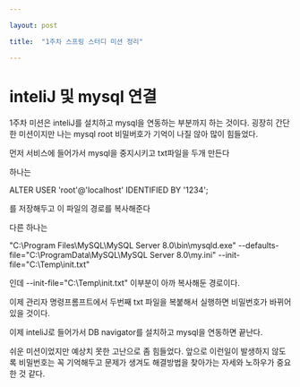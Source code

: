 ```yaml
---

layout: post 

title:  "1주차 스프링 스터디 미션 정리"

---
```


# inteliJ 및 mysql 연결

1주차 미션은 inteliJ를 설치하고 mysql을 연동하는 부분까지 하는 것이다. 굉장히 간단한 미션이지만 나는 mysql root 비밀버호가 기억이 나질 않아 많이 힘들었다.

먼저 서비스에 들어가서 mysql을 중지시키고 txt파일을 두개 만든다

하나는 

ALTER USER 'root'@'localhost' IDENTIFIED BY '1234';

를 저장해두고 이 파일의 경로를 복사해준다



다른 하나는

"C:\Program Files\MySQL\MySQL Server 8.0\bin\mysqld.exe" --defaults-file="C:\ProgramData\MySQL\MySQL Server 8.0\my.ini" --init-file="C:\Temp\init.txt"

인데 --init-file="C:\Temp\init.txt" 이부분이 아까 복사해둔 경로이다.

이제 관리자 명령프롬프트에서 두번째 txt 파일을 복붙해서 실행하면 비밀번호가 바뀌어 있을 것이다. 



이제 inteliJ로 들어가서 DB navigator를 설치하고 mysql을 연동하면 끝난다.

쉬운 미션이었지만 예상치 못한 고난으로 좀 힘들었다. 앞으로  이런일이 발생하지 않도록 비밀번호는 꼭 기억해두고 문제가 생겨도 해결방법을 찾아가는 자세와 노하우가 중요한 것 같다.

